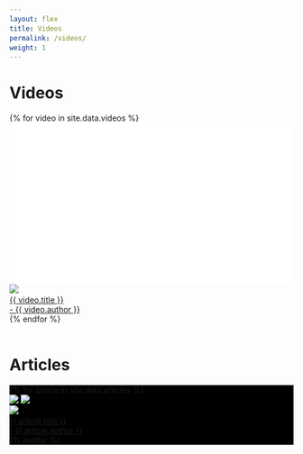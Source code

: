 ```yaml
---
layout: flex
title: Videos
permalink: /videos/
weight: 1
---
```


<h1>Videos</h1>
<section class="my2 py2 clearfix" style='background-color:transparent'>
<div class="flex-wrap">
{% for video in site.data.videos %}
<div class="sm-col sm-col-4 showcase">
	<img src="/images/video-placeholder.png" style="background-image:url('http://img.youtube.com/vi/{{ video.yt_id }}/0.jpg');background-position: center; background-size: 100% auto;
	    background-repeat: no-repeat;"/>
	<a href="https://youtube.com/watch?v={{ video.yt_id }}&list=PLXM9Shjg7jenAH19HHSWYPJ4EtB4RNDc1" identifier="{{ video.title }}" class="overlay">
		<div class="overlay flex flex-end">
			<div class="flex flex-end m2">
				<div class="flex-none mr2">
					<img src="{{ video.avatar }}" class="avatar">
				</div>
				<div class="flex flex-column">
					<div class="flex-auto liner videotitle">{{ video.title }}</div>
					<div class="flex-auto author">- {{ video.author }}</div>
				</div>
			</div>
		</div>
	</a>
</div>
{% endfor %}
</div>

</section>
<br />
<h1>Articles</h1>
<section class="my2 py2 border-top clearfix" style='background-color:black'>
<div class="flex-wrap">
{% for article in site.data.articles %}
<div class="sm-col sm-col-4 showcase fixing">
	<img src="{{ article.featured }}" class='fixing' />
	<a href="{{ article.link }}" identifier="{{ article.author }}" class="overlay">
		<img src="http://magicmirror.design/images/showcase-placeholder.png" />
		<div class="overlay flex flex-end">
			<div class="flex flex-end m2">
				<div class="flex-none mr2">
					<img src="{{ article.avatar }}" class="avatar">
				</div>
				<div class="flex flex-column">
					<div class="flex-auto liner videotitle">{{ article.title }}</div>
					<div class="flex-auto author">- {{ article.author }}</div>
				</div>
			</div>
		</div>
	</a>
</div>
{% endfor %}
</div>

</section>
